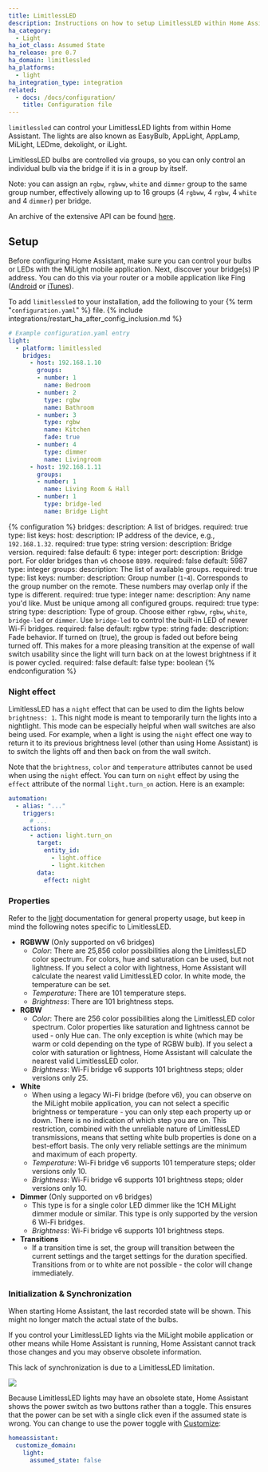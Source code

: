 ```yaml
---
title: LimitlessLED
description: Instructions on how to setup LimitlessLED within Home Assistant.
ha_category:
  - Light
ha_iot_class: Assumed State
ha_release: pre 0.7
ha_domain: limitlessled
ha_platforms:
  - light
ha_integration_type: integration
related:
  - docs: /docs/configuration/
    title: Configuration file
---
```


`limitlessled` can control your LimitlessLED lights from within Home Assistant. The lights are also known as EasyBulb, AppLight, AppLamp, MiLight, LEDme, dekolight, or iLight.

LimitlessLED bulbs are controlled via groups, so you can only control an individual bulb via the bridge if it is in a group by itself.

Note: you can assign an `rgbw`, `rgbww`, `white` and `dimmer` group to the same group number, effectively allowing up to 16 groups (4 `rgbww`, 4 `rgbw`, 4 `white` and 4 `dimmer`) per bridge.

An archive of the extensive API can be found [here](https://github.com/Fantasmos/LimitlessLED-DevAPI).

## Setup

Before configuring Home Assistant, make sure you can control your bulbs or LEDs with the MiLight mobile application. Next, discover your bridge(s) IP address. You can do this via your router or a mobile application like Fing ([Android](https://play.google.com/store/apps/details?id=com.overlook.android.fing&hl=en) or [iTunes](https://itunes.apple.com/us/app/fing-network-scanner/id430921107?mt=8)).

To add `limitlessled` to your installation, add the following to your {% term "`configuration.yaml`" %} file.
{% include integrations/restart_ha_after_config_inclusion.md %}

```yaml
# Example configuration.yaml entry
light:
  - platform: limitlessled
    bridges:
      - host: 192.168.1.10
        groups:
        - number: 1
          name: Bedroom
        - number: 2
          type: rgbw
          name: Bathroom
        - number: 3
          type: rgbw
          name: Kitchen
          fade: true
        - number: 4
          type: dimmer
          name: Livingroom
      - host: 192.168.1.11
        groups:
        - number: 1
          name: Living Room & Hall
        - number: 1
          type: bridge-led
          name: Bridge Light
```

{% configuration %}
bridges:
  description: A list of bridges.
  required: true
  type: list
  keys:
    host:
      description: IP address of the device, e.g., `192.168.1.32`.
      required: true
      type: string
    version:
      description: Bridge version.
      required: false
      default: 6
      type: integer
    port:
      description: Bridge port. For older bridges than `v6` choose `8899`.
      required: false
      default: 5987
      type: integer
    groups:
      description: The list of available groups.
      required: true
      type: list
      keys:
        number:
          description: Group number (`1`-`4`). Corresponds to the group number on the remote. These numbers may overlap only if the type is different.
          required: true
          type: integer
        name:
          description: Any name you'd like. Must be unique among all configured groups.
          required: true
          type: string
        type:
          description: Type of group. Choose either `rgbww`, `rgbw`, `white`, `bridge-led` or `dimmer`. Use `bridge-led` to control the built-in LED of newer Wi-Fi bridges.
          required: false
          default: rgbw
          type: string
        fade:
          description: Fade behavior. If turned on (true), the group is faded out before being turned off. This makes for a more pleasing transition at the expense of wall switch usability since the light will turn back on at the lowest brightness if it is power cycled.
          required: false
          default: false
          type: boolean
{% endconfiguration %}

### Night effect

LimitlessLED has a `night` effect that can be used to dim the lights below `brightness: 1`. This night mode is meant to temporarily turn the lights into a nightlight. This mode can be especially helpful when wall switches are also being used. For example, when a light is using the `night` effect one way to return it to its previous brightness level (other than using Home Assistant) is to switch the lights off and then back on from the wall switch.

Note that the `brightness`, `color` and `temperature` attributes cannot be used when using the `night` effect. You can turn on `night` effect by using the `effect` attribute of the normal `light.turn_on` action. Here is an example:

```yaml
automation:
  - alias: "..."
    triggers:
      # ...
    actions:
      - action: light.turn_on
        target:
          entity_id:
            - light.office
            - light.kitchen
        data:
          effect: night
```

### Properties

Refer to the [light](/integrations/light/) documentation for general property usage, but keep in mind the following notes specific to LimitlessLED.

- **RGBWW** (Only supported on v6 bridges)
  - *Color*: There are 25,856 color possibilities along the LimitlessLED color spectrum. For colors, hue and saturation can be used, but not lightness. If you select a color with lightness, Home Assistant will calculate the nearest valid LimitlessLED color. In white mode, the temperature can be set.
  - *Temperature*: There are 101 temperature steps.
  - *Brightness*: There are 101 brightness steps.
- **RGBW**
  - *Color*: There are 256 color possibilities along the LimitlessLED color spectrum. Color properties like saturation and lightness cannot be used - only Hue can. The only exception is white (which may be warm or cold depending on the type of RGBW bulb). If you select a color with saturation or lightness, Home Assistant will calculate the nearest valid LimitlessLED color.
  - *Brightness*: Wi-Fi bridge v6 supports 101 brightness steps; older versions only 25.
- **White**
  - When using a legacy Wi-Fi bridge (before v6), you can observe on the MiLight mobile application, you can not select a specific brightness or temperature - you can only step each property up or down. There is no indication of which step you are on. This restriction, combined with the unreliable nature of LimitlessLED transmissions, means that setting white bulb properties is done on a best-effort basis. The only very reliable settings are the minimum and maximum of each property.
  - *Temperature*: Wi-Fi bridge v6 supports 101 temperature steps; older versions only 10.
  - *Brightness*: Wi-Fi bridge v6 supports 101 brightness steps; older versions only 10.
- **Dimmer** (Only supported on v6 bridges)
  - This type is for a single color LED dimmer like the 1CH MiLight dimmer module or similar. This type is only supported by the version 6 Wi-Fi bridges.
  - *Brightness*: Wi-Fi bridge v6 supports 101 brightness steps.
- **Transitions**
  - If a transition time is set, the group will transition between the current settings and the target settings for the duration specified. Transitions from or to white are not possible - the color will change immediately.

### Initialization & Synchronization

When starting Home Assistant, the last recorded state will be shown. This might no longer match the actual state of the bulbs.

If you control your LimitlessLED lights via the MiLight mobile application or other means while Home Assistant is running, Home Assistant cannot track those changes and you may observe obsolete information.

This lack of synchronization is due to a LimitlessLED limitation.

<p class='img'>
<img src='/images/screenshots/limitlessled_assumed_state.png' />
</p>

Because LimitlessLED lights may have an obsolete state, Home Assistant shows the power switch as two buttons rather than a toggle. This ensures that the power can be set with a single click even if the assumed state is wrong. You can change to use the power toggle with [Customize](/docs/configuration/customizing-devices/):

```yaml
homeassistant:
  customize_domain:
    light:
      assumed_state: false
```
